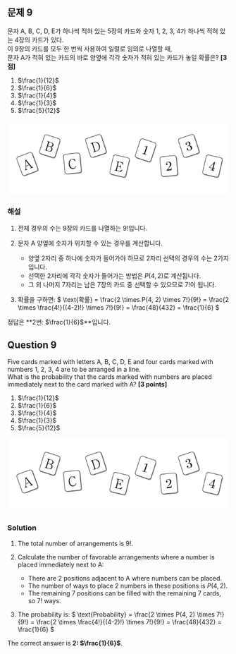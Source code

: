 ## 문제 9
문자 A, B, C, D, E가 하나씩 적혀 있는 5장의 카드와 숫자 1, 2, 3, 4가 하나씩 적혀 있는 4장의 카드가 있다.  
이 9장의 카드를 모두 한 번씩 사용하여 일렬로 임의로 나열할 때,  
문자 A가 적혀 있는 카드의 바로 양옆에 각각 숫자가 적혀 있는 카드가 놓일 확률은? **[3점]**

1. $\frac{1}{12}$  
2. $\frac{1}{6}$  
3. $\frac{1}{4}$  
4. $\frac{1}{3}$  
5. $\frac{5}{12}$

![A_9](../Images/A_9.png)

### 해설
1. 전체 경우의 수는 9장의 카드를 나열하는 $9!$입니다.
2. 문자 A 양옆에 숫자가 위치할 수 있는 경우를 계산합니다.
   - 양옆 2자리 중 하나에 숫자가 들어가야 하므로 2자리 선택의 경우의 수는 2가지입니다.
   - 선택한 2자리에 각각 숫자가 들어가는 방법은 $P(4, 2)$로 계산됩니다.
   - 그 외 나머지 7자리는 남은 7장의 카드 중 선택할 수 있으므로 $7!$이 됩니다.

3. 확률을 구하면:
   $
   \text{확률} = \frac{2 \times P(4, 2) \times 7!}{9!} = \frac{2 \times \frac{4!}{(4-2)!} \times 7!}{9!} = \frac{48}{432} = \frac{1}{6}
   $

정답은 **2번: $\frac{1}{6}$**입니다.

## Question 9
Five cards marked with letters A, B, C, D, E and four cards marked with numbers 1, 2, 3, 4 are to be arranged in a line.  
What is the probability that the cards marked with numbers are placed immediately next to the card marked with A? **[3 points]**

1. $\frac{1}{12}$  
2. $\frac{1}{6}$  
3. $\frac{1}{4}$  
4. $\frac{1}{3}$  
5. $\frac{5}{12}$

![A_9](../Images/A_9.png)

### Solution
1. The total number of arrangements is $9!$.
2. Calculate the number of favorable arrangements where a number is placed immediately next to A:
   - There are 2 positions adjacent to A where numbers can be placed.
   - The number of ways to place 2 numbers in these positions is $P(4, 2)$.
   - The remaining 7 positions can be filled with the remaining 7 cards, so $7!$ ways.

3. The probability is:
   $
   \text{Probability} = \frac{2 \times P(4, 2) \times 7!}{9!} = \frac{2 \times \frac{4!}{(4-2)!} \times 7!}{9!} = \frac{48}{432} = \frac{1}{6}
   $

The correct answer is **2: $\frac{1}{6}$**.
